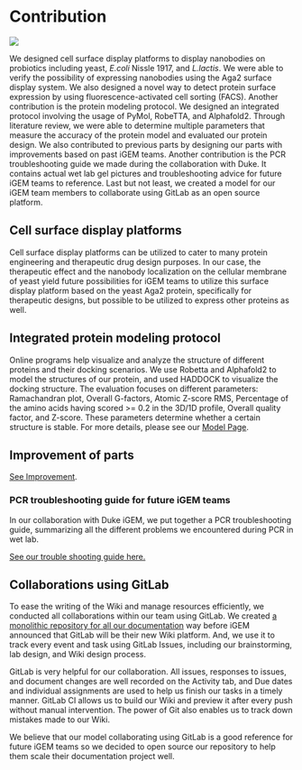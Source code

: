 <div class="h1-bg">
    <h1 class>Contribution</h1>
    <img src="https://static.igem.wiki/teams/4161/wiki/contri-bg.jpg" />
</div>

We designed cell surface display platforms to display nanobodies on probiotics including yeast,
*E.coli* Nissle 1917, and *L.lactis*. We were able to verify the possibility of expressing nanobodies using the Aga2 surface display system. We also designed a novel way
to detect protein surface expression by using fluorescence-activated cell sorting (FACS). Another
contribution is the protein modeling protocol. We designed an integrated protocol
involving the usage of PyMol, RobeTTA, and Alphafold2. Through literature
review, we were able to determine multiple parameters that measure the accuracy
of the protein model and evaluated our protein design. We also contributed
to previous parts by designing our parts with improvements based on past iGEM teams.
Another contribution is the PCR troubleshooting guide we made during the
collaboration with Duke. It contains actual wet lab gel pictures and troubleshooting advice
for future iGEM teams to reference.
Last but not least,
we created a model for our iGEM team members to collaborate using
GitLab as an open source platform.

## Cell surface display platforms

Cell surface display platforms can be utilized to cater to many protein
engineering and therapeutic drug design purposes. In our case, the therapeutic
effect and the nanobody localization on the cellular membrane of yeast yield
future possibilities for iGEM teams to utilize this surface display platform
based on the yeast Aga2 protein, specifically for therapeutic designs, but
possible to be utilized to express other proteins as well.

## Integrated protein modeling protocol

Online programs help visualize and analyze the structure of
different proteins and their docking scenarios. We use Robetta and Alphafold2
to model the structures of our protein, and used HADDOCK to visualize the
docking structure. The evaluation focuses on different parameters: Ramachandran
plot, Overall G-factors, Atomic Z-score RMS, Percentage of the amino acids
having scored >= 0.2 in the 3D/1D profile, Overall quality factor, and Z-score.
These parameters determine whether a certain structure is stable. For more details, please see our [Model Page](model.md).

## Improvement of parts

[See Improvement](improve.md).

### PCR troubleshooting guide for future iGEM teams

In our collaboration with Duke iGEM, we put together a PCR troubleshooting guide, summarizing all the different problems we encountered during PCR in wet lab.

[See our trouble shooting guide here.](https://static.igem.wiki/teams/4161/wiki/pcr-troubleshooting-guide.pdf)

## Collaborations using GitLab

To ease the writing of the Wiki and manage resources efficiently,
we conducted all collaborations within our team using GitLab.
We created
[a monolithic repository for all our documentation](https://gitlab.oit.duke.edu/sh623/igem-2022-dku)
way before iGEM announced that GitLab will be their new Wiki platform.
And, we use it to track every event and task using GitLab Issues,
including our brainstorming, lab design, and Wiki design process.

GitLab is very helpful for our collaboration.
All issues, responses to issues,
and document changes are well recorded on the Activity tab,
and Due dates and individual assignments are used to
help us finish our tasks in a timely manner.
GitLab CI allows us to build our Wiki and preview it after every push
without manual intervention.
The power of Git also enables us to track down mistakes made to our Wiki.

We believe that our model collaborating using GitLab is a good reference for
future iGEM teams
so we decided to open source our repository to help them
scale their documentation project well.
